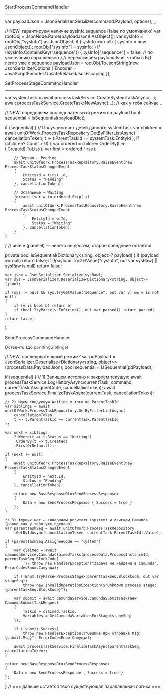 StartProcessCommandHandler
____

var payloadJson = JsonSerializer.Serialize(command.Payload, options);
_


// NEW: гарантируем наличие sysInfo.sequence (false по умолчанию)
var rootObj = JsonNode.Parse(payloadJson)!.AsObject();
var sysInfo = rootObj["sysInfo"] as JsonObject;
if (sysInfo == null)
{
    sysInfo = new JsonObject();
    rootObj["sysInfo"] = sysInfo;
}
if (!sysInfo.ContainsKey("sequence"))
{
    sysInfo["sequence"] = false; // по умолчанию параллельно
}
// перезапишем payloadJson, чтобы в БД легло уже с sequence
payloadJson = rootObj.ToJsonString(new JsonSerializerOptions { Encoder = JavaScriptEncoder.UnsafeRelaxedJsonEscaping });


SetProcessStageCommandHandler
_____
var systemTask = await processTaskService.CreateSystemTaskAsync(...);
await processTaskService.CreateTasksNewAsync(...); // как у тебя сейчас
_


// NEW: определяем последовательный режим по payload
bool sequential = IsSequential(payloadDict);

if (sequential)
{
    // Получаем всех детей данного systemTask
    var children = await unitOfWork.ProcessTaskRepository.GetByFilterListAsync(
        cancellationToken,
        t => t.ParentTaskId == systemTask.EntityId
    );
    if (children?.Count > 0)
    {
        var ordered = children.OrderBy(t => t.Created).ToList();
        var first = ordered.First();

        // Первая — Pending
        await unitOfWork.ProcessTaskRepository.RaiseEvent(new ProcessTaskStatusChangedEvent
        {
            EntityId = first.Id,
            Status = "Pending"
        }, cancellationToken);

        // Остальные — Waiting
        foreach (var w in ordered.Skip(1))
        {
            await unitOfWork.ProcessTaskRepository.RaiseEvent(new ProcessTaskStatusChangedEvent
            {
                EntityId = w.Id,
                Status = "Waiting"
            }, cancellationToken);
        }
    }
}
// иначе (parallel) — ничего не делаем, старое поведение остаётся


private bool IsSequential(Dictionary<string, object>? payload)
{
    if (payload == null) return false;
    if (!payload.TryGetValue("sysInfo", out var sysRaw) || sysRaw is null) return false;

    var json = JsonSerializer.Serialize(sysRaw);
    var sys = JsonSerializer.Deserialize<Dictionary<string, object>>(json);

    if (sys != null && sys.TryGetValue("sequence", out var v) && v is not null)
    {
        if (v is bool b) return b;
        if (bool.TryParse(v.ToString(), out var parsed)) return parsed;
    }
    return false;
}



SendProcessCommandHandler

Вставить (до pendingSiblings) 

// NEW: последовательный режим?
var pdPayload = JsonSerializer.Deserialize<Dictionary<string, object>>(processData.PayloadJson);
bool sequential = IsSequential(pdPayload);

if (sequential)
{
    // 1) Запишем историю и закроем текущую
    await processTaskService.LogHistoryAsync(currentTask, command, currentTask.AssigneeCode, cancellationToken);
    await processTaskService.FinalizeTaskAsync(currentTask, cancellationToken);

    // 2) Ищем следующую Waiting у того же ParentTaskId
    var siblings = await unitOfWork.ProcessTaskRepository.GetByFilterListAsync(
        cancellationToken,
        t => t.ParentTaskId == currentTask.ParentTaskId
    );

    var next = siblings
        ?.Where(t => t.Status == "Waiting")
        .OrderBy(t => t.Created)
        .FirstOrDefault();

    if (next != null)
    {
        await unitOfWork.ProcessTaskRepository.RaiseEvent(new ProcessTaskStatusChangedEvent
        {
            EntityId = next.Id,
            Status = "Pending"
        }, cancellationToken);

        return new BaseResponseDto<SendProcessResponse>
        {
            Data = new SendProcessResponse { Success = true }
        };
    }

    // 3) Ждущих нет — завершаем родителя (system) и двигаем Camunda (ровно как у тебя уже сделано)
    var parentTaskSeq = await unitOfWork.ProcessTaskRepository
        .GetByIdAsync(cancellationToken, currentTask.ParentTaskId!.Value);

    if (parentTaskSeq.AssigneeCode == "system")
    {
        var claimed = await camundaService.CamundaClaimedTasks(processData.ProcessInstanceId, parentTaskSeq.BlockCode)
             ?? throw new HandlerException("Задача не найдена в Camunda", ErrorCodesEnum.Camунда);

        if (!Enum.TryParse<ProcessStage>(parentTaskSeq.BlockCode, out var stageSeq))
            throw new InvalidOperationException($"Unknown process stage: {parentTaskSeq.BlockCode}");

        var submit = await camundaService.CamundaSubmitTask(new CamundaSubmitTaskRequest
        {
            TaskId = claimed.TaskId,
            Variables = GetCamundaVariablesForStage(stageSeq)
        });

        if (!submit.Success)
            throw new HandlerException($"Ошибка при отправке Msg:{submit.Msg}", ErrorCodesEnum.Camунда);

        await processTaskService.FinalizeTaskAsync(parentTaskSeq, cancellationToken);
    }

    return new BaseResponseDto<SendProcessResponse>
    {
        Data = new SendProcessResponse { Success = true }
    };
}
// === дальше остаётся твоя существующая параллельная логика ===



